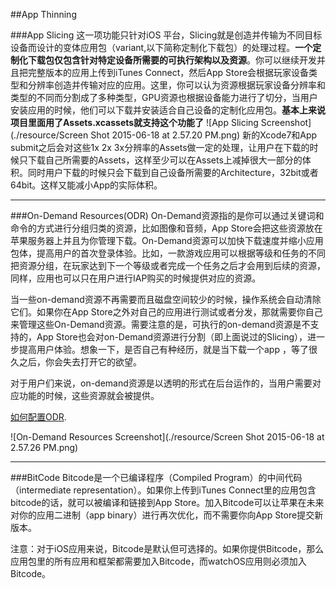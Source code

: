 ##App Thinning 

###App Slicing
这一项功能只针对iOS 平台，Slicing就是创造并传输为不同目标设备而设计的变体应用包（variant,以下简称定制化下载包）的处理过程。**一个定制化下载包仅包含针对特定设备所需要的可执行架构以及资源**。你可以继续开发并且把完整版本的应用上传到iTunes Connect，然后App Store会根据玩家设备类型和分辨率创造并传输对应的应用。这里，你可以认为资源根据玩家设备分辨率和类型的不同而分割成了多种类型，GPU资源也根据设备能力进行了切分，当用户安装应用的时候，他们可以下载并安装适合自己设备的定制化应用包。**基本上来说项目里面用了Assets.xcassets就支持这个功能了**
![App Slicing Screenshot](./resource/Screen Shot 2015-06-18 at 2.57.20 PM.png)
新的Xcode7和App submit之后会对这些1x 2x 3x分辨率的Assets做一定的处理，让用户在下载的时候只下载自己所需要的Assets，这样至少可以在Assets上减掉很大一部分的体积。同时用户下载的时候只会下载到自己设备所需要的Architecture，32bit或者64bit。这样又能减小App的实际体积。
***
###On-Demand Resources(ODR)
On-Demand资源指的是你可以通过关键词和命令的方式进行分组归类的资源，比如图像和音频，App Store会把这些资源放在苹果服务器上并且为你管理下载。On-Demand资源可以加快下载速度并缩小应用包体，提高用户的首次登录体验。比如，一款游戏应用可以根据等级和任务的不同把资源分组，在玩家达到下一个等级或者完成一个任务之后才会用到后续的资源，同样，应用也可以只在用户进行IAP购买的时候提供对应的资源。

当一些on-demand资源不再需要而且磁盘空间较少的时候，操作系统会自动清除它们。如果你在App Store之外对自己的应用进行测试或者分发，那就需要你自己来管理这些On-Demand资源。需要注意的是，可执行的on-demand资源是不支持的，App Store也会对on-Demand资源进行分割（即上面说过的Slicing），进一步提高用户体验。想象一下，是否自己有种经历，就是当下载一个app ，等了很久之后，你会失去打开它的欲望。

对于用户们来说，on-demand资源是以透明的形式在后台运作的，当用户需要对应功能的时候，这些资源就会被提供。

[如何配置ODR](https://developer.apple.com/library/prerelease/watchos/documentation/Foundation/Reference/NSBundleResourceRequest_Class/index.html#//apple_ref/doc/uid/TP40015084).

![On-Demand Resources Screenshot](./resource/Screen Shot 2015-06-18 at 2.57.26 PM.png)
***
###BitCode
Bitcode是一个已编译程序（Compiled Program）的中间代码（intermediate representation）。如果你上传到iTunes Connect里的应用包含bitcode的话，就可以被编译和链接到App Store。加入Bitcode可以让苹果在未来对你的应用二进制（app binary）进行再次优化，而不需要你向App Store提交新版本。

注意：对于iOS应用来说，Bitcode是默认但可选择的。如果你提供Bitcode，那么应用包里的所有应用和框架都需要加入Bitcode，而watchOS应用则必须加入Bitcode。